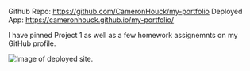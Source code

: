 Github Repo: https://github.com/CameronHouck/my-portfolio
Deployed App: https://cameronhouck.github.io/my-portfolio/

I have pinned Project 1 as well as a few homework assignemnts on my GitHub profile.


<img scr="https://cdn.discordapp.com/attachments/813857550973534258/833476375549575228/unknown.png" alt="Image of deployed site."/>

